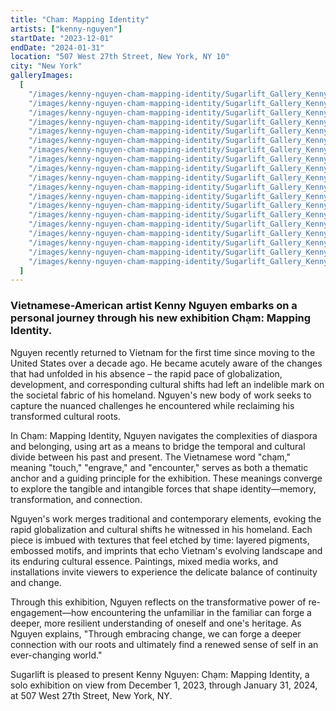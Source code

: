 ```yaml
---
title: "Cham: Mapping Identity"
artists: ["kenny-nguyen"]
startDate: "2023-12-01"
endDate: "2024-01-31"
location: "507 West 27th Street, New York, NY 10"
city: "New York"
galleryImages:
  [
    "/images/kenny-nguyen-cham-mapping-identity/Sugarlift_Gallery_Kenny Nguyen_Cham_1.jpg",
    "/images/kenny-nguyen-cham-mapping-identity/Sugarlift_Gallery_Kenny Nguyen_Cham_2.jpg",
    "/images/kenny-nguyen-cham-mapping-identity/Sugarlift_Gallery_Kenny Nguyen_Cham_3.jpg",
    "/images/kenny-nguyen-cham-mapping-identity/Sugarlift_Gallery_Kenny Nguyen_Cham_4.jpg",
    "/images/kenny-nguyen-cham-mapping-identity/Sugarlift_Gallery_Kenny Nguyen_Cham_5.jpg",
    "/images/kenny-nguyen-cham-mapping-identity/Sugarlift_Gallery_Kenny Nguyen_Cham_6.jpg",
    "/images/kenny-nguyen-cham-mapping-identity/Sugarlift_Gallery_Kenny Nguyen_Cham_7.jpg",
    "/images/kenny-nguyen-cham-mapping-identity/Sugarlift_Gallery_Kenny Nguyen_Cham_8.jpg",
    "/images/kenny-nguyen-cham-mapping-identity/Sugarlift_Gallery_Kenny Nguyen_Cham_9.jpg",
    "/images/kenny-nguyen-cham-mapping-identity/Sugarlift_Gallery_Kenny Nguyen_Cham_10.jpg",
    "/images/kenny-nguyen-cham-mapping-identity/Sugarlift_Gallery_Kenny Nguyen_Cham_11.jpg",
    "/images/kenny-nguyen-cham-mapping-identity/Sugarlift_Gallery_Kenny Nguyen_Cham_12.jpg",
    "/images/kenny-nguyen-cham-mapping-identity/Sugarlift_Gallery_Kenny Nguyen_Cham_13.jpg",
    "/images/kenny-nguyen-cham-mapping-identity/Sugarlift_Gallery_Kenny Nguyen_Cham_14.jpg",
    "/images/kenny-nguyen-cham-mapping-identity/Sugarlift_Gallery_Kenny Nguyen_Cham_15.jpg",
    "/images/kenny-nguyen-cham-mapping-identity/Sugarlift_Gallery_Kenny Nguyen_Cham_16.jpg",
    "/images/kenny-nguyen-cham-mapping-identity/Sugarlift_Gallery_Kenny Nguyen_Cham_17.jpg",
    "/images/kenny-nguyen-cham-mapping-identity/Sugarlift_Gallery_Kenny Nguyen_Cham_18.jpg",
    "/images/kenny-nguyen-cham-mapping-identity/Sugarlift_Gallery_Kenny Nguyen_Cham_19.jpg",
  ]
---
```


### Vietnamese-American artist Kenny Nguyen embarks on a personal journey through his new exhibition Chạm: Mapping Identity.

Nguyen recently returned to Vietnam for the first time since moving to the United States over a decade ago. He became acutely aware of the changes that had unfolded in his absence – the rapid pace of globalization, development, and corresponding cultural shifts had left an indelible mark on the societal fabric of his homeland. Nguyen's new body of work seeks to capture the nuanced challenges he encountered while reclaiming his transformed cultural roots.

In Chạm: Mapping Identity, Nguyen navigates the complexities of diaspora and belonging, using art as a means to bridge the temporal and cultural divide between his past and present. The Vietnamese word "chạm," meaning "touch," "engrave," and "encounter," serves as both a thematic anchor and a guiding principle for the exhibition. These meanings converge to explore the tangible and intangible forces that shape identity—memory, transformation, and connection.

Nguyen's work merges traditional and contemporary elements, evoking the rapid globalization and cultural shifts he witnessed in his homeland. Each piece is imbued with textures that feel etched by time: layered pigments, embossed motifs, and imprints that echo Vietnam's evolving landscape and its enduring cultural essence. Paintings, mixed media works, and installations invite viewers to experience the delicate balance of continuity and change.

Through this exhibition, Nguyen reflects on the transformative power of re-engagement—how encountering the unfamiliar in the familiar can forge a deeper, more resilient understanding of oneself and one's heritage. As Nguyen explains, "Through embracing change, we can forge a deeper connection with our roots and ultimately find a renewed sense of self in an ever-changing world."

Sugarlift is pleased to present Kenny Nguyen: Chạm: Mapping Identity, a solo exhibition on view from December 1, 2023, through January 31, 2024, at 507 West 27th Street, New York, NY.
